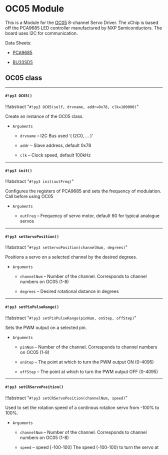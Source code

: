 # OC05 Module

This is a Module for the [OC05](https://wiki.xinabox.cc/OC05_-_Servo_Driver) 8-channel Servo Driver.
The xChip is based off the PCA9685 LED controller manufactured by NXP Semiconductors.
The board uses I2C for communication.

Data Sheets:


* [PCA9685](https://www.nxp.com/docs/en/data-sheet/PCA9685.pdf)


* [BU33SD5](http://rohmfs.rohm.com/en/products/databook/datasheet/ic/power/linear_regulator/buxxsd5wg-e.pdf)

## OC05 class


---
#### `#!py3 OC05()`

!!!abstract "`#!py3 OC05(self, drvname, addr=0x78, clk=100000)`"

Create an instance of the OC05 class.


* ```Arguments```

    
    * ```drvname``` – I2C Bus used ‘( I2C0, … )’


    * ```addr``` – Slave address, default 0x78


    * ```clk``` – Clock speed, default 100kHz



---
#### `#!py3 init()`

!!!abstract "`#!py3 init(outFreq)`"

Configures the registers of PCA9685 and sets the frequency of modulation.
Call before using OC05


* ```Arguments```

    
    * ```outFreq``` – Frequency of servo motor, default 60 for typical analogue servos



---
#### `#!py3 setServoPosition()`

!!!abstract "`#!py3 setServoPosition(channelNum, degrees)`"

Positions a servo on a selected channel by the desired degrees.


* ```Arguments```

    
    * ```channelNum``` – Number of the channel. Corresponds to channel numbers on OC05 (1-8)


    * ```degrees``` – Desired rotational distance in degrees



---
#### `#!py3 setPinPulseRange()`

!!!abstract "`#!py3 setPinPulseRange(pinNum, onStep, offStep)`"

Sets the PWM output on a selected pin.


* ```Arguments```

    
    * ```pinNum``` – Number of the channel. Corresponds to channel numbers on OC05 (1-8)


    * ```onStep``` – The point at which to turn the PWM output ON (0-4095)


    * ```offStep``` – The point at which to turn the PWM output OFF (0-4095)



---
#### `#!py3 setCRServoPosition()`

!!!abstract "`#!py3 setCRServoPosition(channelNum, speed)`"

Used to set the rotation speed of a continous rotation servo from -100% to 100%.


* ```Arguments```

    
    * ```channelNum``` – Number of the channel. Corresponds to channel numbers on OC05 (1-8)


    * ```speed``` – speed [-100-100] The speed (-100-100) to turn the servo at

